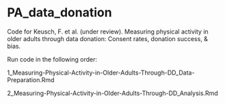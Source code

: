 # PA_data_donation

Code for Keusch, F. et al. (under review). Measuring physical activity in older adults through data donation: Consent rates, donation success, & bias.

Run code in the following order:

1_Measuring-Physical-Activity-in-Older-Adults-Through-DD_Data-Preparation.Rmd

2_Measuring-Physical-Activity-in-Older-Adults-Through-DD_Analysis.Rmd
